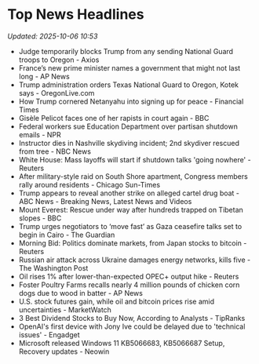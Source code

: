 # Top News Headlines

_Updated: 2025-10-06 10:53_

- Judge temporarily blocks Trump from any sending National Guard troops to Oregon - Axios
- France’s new prime minister names a government that might not last long - AP News
- Trump administration orders Texas National Guard to Oregon, Kotek says - OregonLive.com
- How Trump cornered Netanyahu into signing up for peace - Financial Times
- Gisèle Pelicot faces one of her rapists in court again - BBC
- Federal workers sue Education Department over partisan shutdown emails - NPR
- Instructor dies in Nashville skydiving incident; 2nd skydiver rescued from tree - NBC News
- White House: Mass layoffs will start if shutdown talks 'going nowhere' - Reuters
- After military-style raid on South Shore apartment, Congress members rally around residents - Chicago Sun-Times
- Trump appears to reveal another strike on alleged cartel drug boat - ABC News - Breaking News, Latest News and Videos
- Mount Everest: Rescue under way after hundreds trapped on Tibetan slopes - BBC
- Trump urges negotiators to ‘move fast’ as Gaza ceasefire talks set to begin in Cairo - The Guardian
- Morning Bid: Politics dominate markets, from Japan stocks to bitcoin - Reuters
- Russian air attack across Ukraine damages energy networks, kills five - The Washington Post
- Oil rises 1% after lower-than-expected OPEC+ output hike - Reuters
- Foster Poultry Farms recalls nearly 4 million pounds of chicken corn dogs due to wood in batter - AP News
- U.S. stock futures gain, while oil and bitcoin prices rise amid uncertainties - MarketWatch
- 3 Best Dividend Stocks to Buy Now, According to Analysts - TipRanks
- OpenAI's first device with Jony Ive could be delayed due to 'technical issues' - Engadget
- Microsoft released Windows 11 KB5066683, KB5066687 Setup, Recovery updates - Neowin